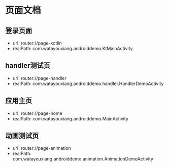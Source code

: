 # 页面文档

## 登录页面
- url: router://page-kotlin
- realPath: com.watayouxiang.androiddemo.KtMainActivity

## handler测试页
- url: router://page-handler
- realPath: com.watayouxiang.androiddemo.handler.HandlerDemoActivity

## 应用主页
- url: router://page-home
- realPath: com.watayouxiang.androiddemo.MainActivity

## 动画测试页
- url: router://page-animation
- realPath: com.watayouxiang.androiddemo.animation.AnimationDemoActivity

